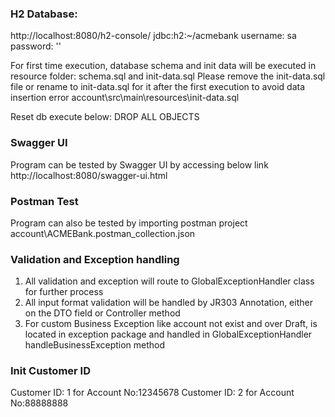 ### H2 Database:
http://localhost:8080/h2-console/
jdbc:h2:~/acmebank
username: sa
password: ''

For first time execution, database schema and init data will be executed in resource folder:
schema.sql and init-data.sql
Please remove the init-data.sql file or rename to init-data.sql for it after the first execution to avoid data insertion error
account\src\main\resources\init-data.sql

Reset db execute below:
DROP ALL OBJECTS

### Swagger UI 
Program can be tested by Swagger UI by accessing below link
http://localhost:8080/swagger-ui.html

### Postman Test
Program can also be tested by importing postman project
account\ACMEBank.postman_collection.json

### Validation and Exception handling 
1. All validation and exception will route to GlobalExceptionHandler class for further process
2. All input format validation will be handled by JR303 Annotation, either on the DTO field or Controller method
3. For custom Business Exception like account not exist and over Draft, is located in exception package and handled in 
GlobalExceptionHandler handleBusinessException method

### Init Customer ID
Customer ID: 1 for Account No:12345678
Customer ID: 2 for Account No:88888888